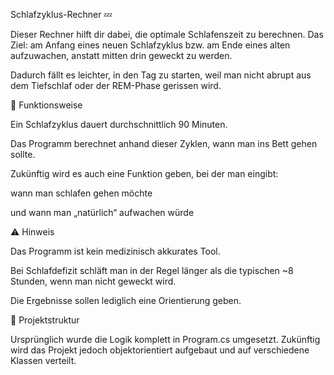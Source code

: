 Schlafzyklus-Rechner 💤

Dieser Rechner hilft dir dabei, die optimale Schlafenszeit zu berechnen.
Das Ziel: am Anfang eines neuen Schlafzyklus bzw. am Ende eines alten aufzuwachen, anstatt mitten drin geweckt zu werden.

Dadurch fällt es leichter, in den Tag zu starten, weil man nicht abrupt aus dem Tiefschlaf oder der REM-Phase gerissen wird.

🔄 Funktionsweise

Ein Schlafzyklus dauert durchschnittlich 90 Minuten.

Das Programm berechnet anhand dieser Zyklen, wann man ins Bett gehen sollte.

Zukünftig wird es auch eine Funktion geben, bei der man eingibt:

wann man schlafen gehen möchte

und wann man „natürlich“ aufwachen würde

⚠️ Hinweis

Das Programm ist kein medizinisch akkurates Tool.

Bei Schlafdefizit schläft man in der Regel länger als die typischen ~8 Stunden, wenn man nicht geweckt wird.

Die Ergebnisse sollen lediglich eine Orientierung geben.

📂 Projektstruktur

Ursprünglich wurde die Logik komplett in Program.cs umgesetzt.
Zukünftig wird das Projekt jedoch objektorientiert aufgebaut und auf verschiedene Klassen verteilt.
